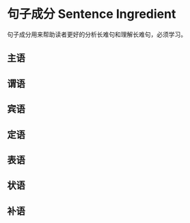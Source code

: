 # 句子成分 Sentence Ingredient

句子成分用来帮助读者更好的分析长难句和理解长难句，必须学习。


## 主语

## 谓语

## 宾语

## 定语

## 表语

## 状语

## 补语
